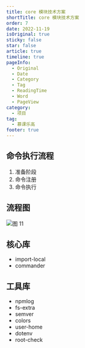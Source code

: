 ```yaml
---
title: core 模块技术方案
shortTitle: core 模块技术方案
order: 7
date: 2022-11-19
isOriginal: true
sticky: false
star: false
article: true
timeline: true
pageInfo:
  - Original
  - Date
  - Category
  - Tag
  - ReadingTime
  - Word
  - PageView
category:
  - 项目
tag:
  - 慕课乐高
footer: true
---
```


## 命令执行流程
1) 准备阶段
2) 命令注册
3) 命令执行

## 流程图
![图 11](/img/core%E6%A8%A1%E5%9D%97%E6%8A%80%E6%9C%AF%E6%96%B9%E6%A1%88-2022-11-19-16-03-43.png)  

## 核心库
- import-local
- commander

## 工具库
- npmlog
- fs-extra
- semver
- colors
- user-home
- dotenv
- root-check
